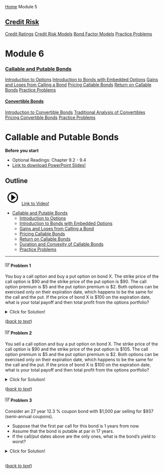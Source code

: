 <div class="sidebar">
  <a href="readme.html"><i class="fa fa-fw fa-home"></i> Home</a>
  <a> </a>   
  <a class="active">Module 5</a> 
  <a href="credit_risk.html"><h2>Credit Risk</h2>
  <a href="credit_risk.html#credit-ratings">Credit Ratings</a>    
  <a href="credit_risk.html#credit-risk-models">Credit Risk Models</a> 
  <a href="credit_risk.html#bond-factor-models">Bond Factor Models</a> 
  <a href="credit_risk.html#practice-problems">Practice Problems</a>
  <a> </a>     
  <h1><a class="active">Module 6</a></h1>     
  <a href="call_put_option.html"><h3>Callable and Putable Bonds</h3>
  <a href="call_put_option.html#introduction-to-options">Introduction to Options</a>    
  <a href="call_put_option.html#introduction-to-bonds-with-embedded-options">Introduction to Bonds with Embedded Options</a> 
  <a href="call_put_option.html#Gains and Loses from Calling a Bond">Gains and Loses from Calling a Bond</a> 
  <a href="call_put_option.html#Pricing Callable Bonds">Pricing Callable Bonds</a> 
  <a href="call_put_option.html#Return on Callable Bonds">Return on Callable Bonds</a> 
  <a href="call_put_option.html#practice-problems">Practice Problems</a>
  <a> </a>     
  <a href="convertible_bonds.html"><h4>Convertible Bonds</h4>
  <a href="convertible_bonds.html#introduction-to-convertible-bonds">Introduction to Convertible Bonds</a> 
  <a href="convertible_bonds.html#traditional-analysis-of-convertibles">Traditional Analysis of Convertibles</a> 
  <a href="convertible_bonds.html#pricing-convertible-bonds">Pricing Convertible Bonds</a> 
  <a href="convertible_bonds.html#practice-problems">Practice Problems</a> 
  <a> </a>  
<link rel="stylesheet" type="text/css" href="./sidebar.css">
<link rel="stylesheet" href="https://cdnjs.cloudflare.com/ajax/libs/font-awesome/4.7.0/css/font-awesome.min.css">      
</div>





# Callable and Putable Bonds

**Before you start**
- Optional Readings: Chapter 9.2 - 9.4
- <a href="./pdf/intro_to_option.pdf" target="_blank">Link to download PowerPoint Slides!</a>


## Outline

![alt text](./pic/test2.png) <a href="https://use.vg/i2TvPm" target="_blank">Link to Video!</a>

- [Callable and Putable Bonds](#callable-and-putable-bonds)  
  - [Introduction to Options](#introduction-to-options)  
  - [Introduction to Bonds with Embedded Options](#introduction-to-bonds-with-embedded-options)  
  - [Gains and Loses from Calling a Bond](#gains-and-loses-from-calling-a-bond) 
  - [Pricing Callable Bonds](#pricing-callable-bonds)  
  - [Return on Callable Bonds](#return-on-callable-bonds)  
  - [Duration and Convexity of Callable Bonds](#duration-and-convexity-of-callable-bonds) 
  - [Practice Problems](#practice-problems) 

---

<a id='problem-1'></a>
#### ![](./pic/note1515.png) Problem 1
You buy a call option and buy a put option on bond X. The strike price of the call option is \$90 and the strike price of the put option is \$90. The call option premium is \$5 and the put option premium is \$2. Both options can be exercised only on their expiration date, which happens to be the same for the call and the put. If the price of bond X is \$100 on the expiration date, what is your total payoff and then total profit from the options portfolio?

<details>
  <summary>Click for Solution!</summary>
    
#### Solution

 - At \$100, the call option would be exercised and the payoff to the buyer would be **100-90=10**.
 - At \$100, the put option will not be exercised and the payoff to the buyer would be **0**.
 - The total payoff from the options portfolio would be **10**.
 - The total profit from the options portfolio is **10-5-2=3**.

</details>    

([*back to text*](#example-3))

<a id='problem-2'></a>
#### ![](./pic/note1515.png) Problem 2
You sell a call option and buy a put option on bond X. The strike price of the call option is \$90 and the strike price of the put option is \$105. The call option premium is \$5 and the put option premium is \$2. Both options can be exercised only on their expiration date, which happens to be the same for the call and the put. If the price of bond X is \$100 on the expiration date, what is your total payoff and then total profit from the options portfolio?

<details>
  <summary>Click for Solution!</summary>
    
##### ![](./pic/light.png) Solution

 - At \$100, the call option would be exercised and the payoff to the seller would be **–(100-90)=-10**.
 - At \$100, the put option will be exercised and the payoff to the buyer would be **105-100=5**
 - The total payoff from the options portfolio would be **-5**.
 - The total profit from the options portfolio is **-5+5-2=-2**. (loss)
</details>    

([*back to text*](#example-3))

<a id='problem-3'></a>
#### ![](./pic/note1515.png) Problem 3
Consider an 27 year 12.3 % coupon bond with \$1,000 par selling for \$937 (semi-annual coupons). 
 - Suppose that the first par call for this bond is 1 years from now. 
 - Assume that the bond is putable at par in 17 years. 
 - If the call/put dates above are the only ones, what is the bond’s yield to worst? 

<details>
  <summary>Click for Solution!</summary>
    
##### ![](./pic/light.png) Solution
 - Annualized YTM = **13.1562%**
 - Annualized YTFPC = **19.5374%**
 - Annualized YTFPP = **13.2406%**
 - Notice that there is no YTFC. So just compare the yields that you have to get YTWorst = **13.1562%**

</details>    
&nbsp    

([*back to text*](#example-3))

</div>
